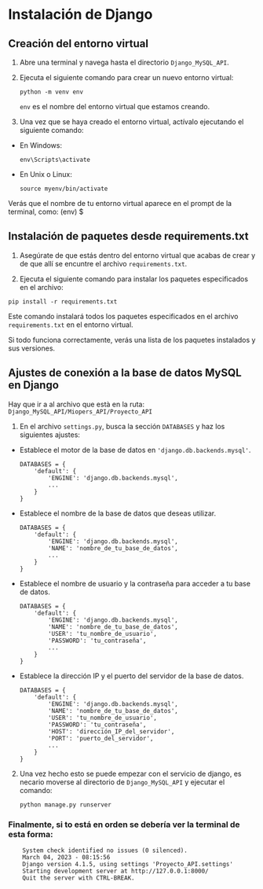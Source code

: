 


# Instalación de Django

## Creación del entorno virtual

1. Abre una terminal y navega hasta el directorio `Django_MySQL_API`.

2. Ejecuta el siguiente comando para crear un nuevo entorno virtual:
    ````
    python -m venv env
    ````

    `env` es el nombre del entorno virtual que estamos creando.

3. Una vez que se haya creado el entorno virtual, actívalo ejecutando el siguiente comando:

- En Windows:

  ```
  env\Scripts\activate
  ```

- En Unix o Linux:

  ```
  source myenv/bin/activate
  ```

Verás que el nombre de tu entorno virtual aparece en el prompt de la terminal, como: (env) $

## Instalación de paquetes desde requirements.txt

1. Asegúrate de que estás dentro del entorno virtual que acabas de crear y de que allí se encuntre el archivo `requirements.txt`.

3. Ejecuta el siguiente comando para instalar los paquetes especificados en el archivo:
```
pip install -r requirements.txt
```

Este comando instalará todos los paquetes especificados en el archivo `requirements.txt` en el entorno virtual.

Si todo funciona correctamente, verás una lista de los paquetes instalados y sus versiones.

## Ajustes de conexión a la base de datos MySQL en Django
Hay que ir a al archivo que està en la ruta: `Django_MySQL_API/Miopers_API/Proyecto_API`

1. En el archivo `settings.py`, busca la sección `DATABASES` y haz los siguientes ajustes:

- Establece el motor de la base de datos en `'django.db.backends.mysql'`.

  ```
  DATABASES = {
      'default': {
          'ENGINE': 'django.db.backends.mysql',
          ...
      }
  }
  ```

- Establece el nombre de la base de datos que deseas utilizar.

  ```
  DATABASES = {
      'default': {
          'ENGINE': 'django.db.backends.mysql',
          'NAME': 'nombre_de_tu_base_de_datos',
          ...
      }
  }
  ```

- Establece el nombre de usuario y la contraseña para acceder a tu base de datos.

  ```
  DATABASES = {
      'default': {
          'ENGINE': 'django.db.backends.mysql',
          'NAME': 'nombre_de_tu_base_de_datos',
          'USER': 'tu_nombre_de_usuario',
          'PASSWORD': 'tu_contraseña',
          ...
      }
  }
  ```

- Establece la dirección IP y el puerto del servidor de la base de datos.

  ```
  DATABASES = {
      'default': {
          'ENGINE': 'django.db.backends.mysql',
          'NAME': 'nombre_de_tu_base_de_datos',
          'USER': 'tu_nombre_de_usuario',
          'PASSWORD': 'tu_contraseña',
          'HOST': 'dirección_IP_del_servidor',
          'PORT': 'puerto_del_servidor',
          ...
      }
  }
  ```

2. Una vez hecho esto se puede empezar con el servicio de django, es necario moverse al directorio de `Django_MySQL_API` y ejecutar el comando:
    ```
    python manage.py runserver
    ```

### Finalmente, si to está en orden se debería ver la terminal de esta forma:
```
    System check identified no issues (0 silenced).
    March 04, 2023 - 08:15:56
    Django version 4.1.5, using settings 'Proyecto_API.settings'
    Starting development server at http://127.0.0.1:8000/
    Quit the server with CTRL-BREAK.
```
